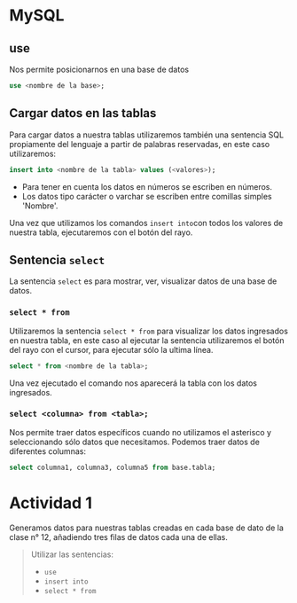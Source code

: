 # MySQL
## use
Nos permite posicionarnos en una base de datos
```sql
use <nombre de la base>;
```

## Cargar datos en las tablas 
Para cargar datos a nuestra tablas utilizaremos también una sentencia SQL propiamente del lenguaje a partir de palabras reservadas, en este caso utilizaremos:
```sql
insert into <nombre de la tabla> values (<valores>);
```
- Para tener en cuenta los datos en números se escriben en números.
- Los datos tipo carácter o varchar se escriben entre comillas simples 'Nombre'.

Una vez que utilizamos los comandos `insert into`con todos los valores de nuestra tabla, ejecutaremos con el botón del rayo.

## Sentencia `select`
La sentencia `select` es para mostrar, ver, visualizar datos de una base de datos.

### `select * from`
Utilizaremos la sentencia `select * from` para visualizar los datos ingresados en nuestra tabla, en este caso al ejecutar la sentencia utilizaremos el botón del rayo con el cursor, para ejecutar sólo la ultima línea.

```sql
select * from <nombre de la tabla>;
```

Una vez ejecutado el comando nos aparecerá la tabla con los datos ingresados.

### `select <columna> from <tabla>;`
Nos permite traer datos específicos cuando no utilizamos el asterisco y seleccionando sólo datos que necesitamos.
Podemos traer datos de diferentes columnas: 
```sql
select columna1, columna3, columna5 from base.tabla;
```


# Actividad 1
Generamos datos para nuestras tablas creadas en cada base de dato de la clase n° 12, añadiendo tres filas de datos cada una de ellas. 

> Utilizar las sentencias:
> - `use`
> - `insert into`
> - `select * from`